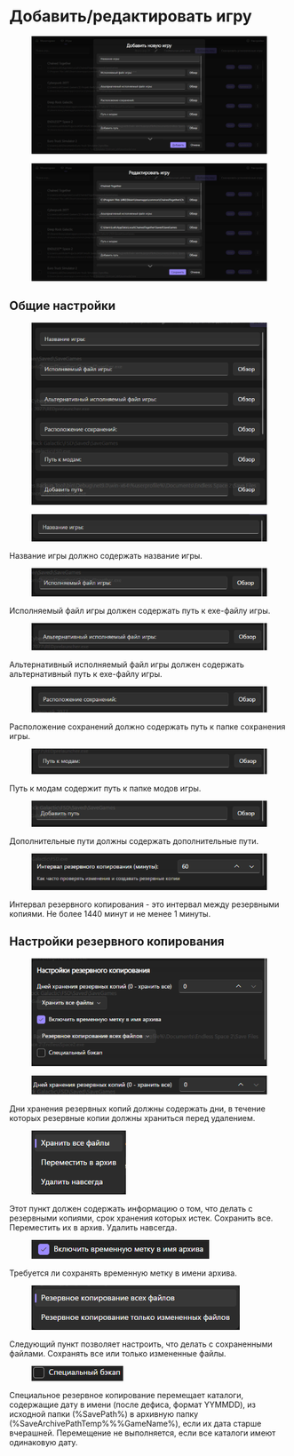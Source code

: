 # Добавить/редактировать игру

<div><figure><img src="../.gitbook/assets/image (34).png" alt=""><figcaption></figcaption></figure> <figure><img src="../.gitbook/assets/image (35).png" alt=""><figcaption></figcaption></figure></div>

## Общие настройки

<figure><img src="../.gitbook/assets/Multi_Saves_Backup_Tool_kJ1q6nqduI.png" alt=""><figcaption></figcaption></figure>

<figure><img src="../.gitbook/assets/Multi_Saves_Backup_Tool_WfqA0WsBPh.png" alt=""><figcaption></figcaption></figure>

Название игры должно содержать название игры.

<figure><img src="../.gitbook/assets/Multi_Saves_Backup_Tool_f3HXOik0Zu.png" alt=""><figcaption></figcaption></figure>

Исполняемый файл игры должен содержать путь к exe-файлу игры.

<figure><img src="../.gitbook/assets/Multi_Saves_Backup_Tool_8AkTalgjPm.png" alt=""><figcaption></figcaption></figure>

Альтернативный исполняемый файл игры должен содержать альтернативный путь к exe-файлу игры.

<figure><img src="../.gitbook/assets/Multi_Saves_Backup_Tool_f0H4xqOnCA.png" alt=""><figcaption></figcaption></figure>

Расположение сохранений должно содержать путь к папке сохранения игры.

<figure><img src="../.gitbook/assets/Multi_Saves_Backup_Tool_02YLuZA9AZ.png" alt=""><figcaption></figcaption></figure>

Путь к модам содержит путь к папке модов игры.

<figure><img src="../.gitbook/assets/Multi_Saves_Backup_Tool_w6MoiFk2VG.png" alt=""><figcaption></figcaption></figure>

Дополнительные пути должны содержать дополнительные пути.

<figure><img src="../.gitbook/assets/Multi_Saves_Backup_Tool_SH2S16DyTZ.png" alt=""><figcaption></figcaption></figure>

Интервал резервного копирования - это интервал между резервными копиями. Не более 1440 минут и не менее 1 минуты.

## Настройки резервного копирования

<figure><img src="../.gitbook/assets/Multi_Saves_Backup_Tool_QVvCpHVbae.png" alt=""><figcaption></figcaption></figure>

<figure><img src="../.gitbook/assets/Multi_Saves_Backup_Tool_wLKbyDaycT.png" alt=""><figcaption></figcaption></figure>

Дни хранения резервных копий должны содержать дни, в течение которых резервные копии должны храниться перед удалением.

<figure><img src="../.gitbook/assets/x6JJqv4P7M.png" alt=""><figcaption></figcaption></figure>

Этот пункт должен содержать информацию о том, что делать с резервными копиями, срок хранения которых истек. Сохранить все. Переместить их в архив. Удалить навсегда.

<figure><img src="../.gitbook/assets/Multi_Saves_Backup_Tool_GQZvvjae5P.png" alt=""><figcaption></figcaption></figure>

Требуется ли сохранять временную метку в имени архива.

<figure><img src="../.gitbook/assets/Vtd7md5Fd8.png" alt=""><figcaption></figcaption></figure>

Следующий пункт позволяет настроить, что делать с сохраненными файлами. Сохранять все или только измененные файлы.

<figure><img src="../.gitbook/assets/Multi_Saves_Backup_Tool_qL1U4yWr5Q.png" alt=""><figcaption></figcaption></figure>

Специальное резервное копирование перемещает каталоги, содержащие дату в имени (после дефиса, формат YYMMDD), из исходной папки (%SavePath%) в архивную папку (%SaveArchivePathTemp%%%GameName%), если их дата старше вчерашней. Перемещение не выполняется, если все каталоги имеют одинаковую дату.
